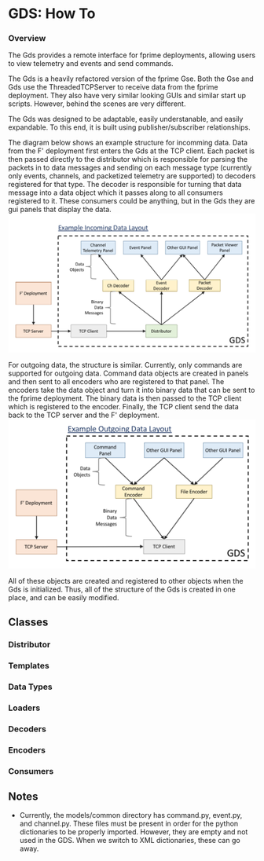 # GDS: How To

### Overview
The Gds provides a remote interface for fprime deployments, allowing users to view 
telemetry and events and send commands.

The Gds is a heavily refactored version of the fprime Gse. Both the Gse and Gds use 
the ThreadedTCPServer to receive data from the fprime deployment. They also have very 
similar looking GUIs and similar start up scripts. However, behind the scenes are very 
different. 

The Gds was designed to be adaptable, easily understanable, and easily expandable. 
To this end, it is built using publisher/subscriber relationships. 

The diagram below shows an example structure for incomming data. Data from the F' deployment 
first enters the Gds at the TCP client. Each packet is then passed directly to the 
distributor which is responsible for parsing the packets in to data messages and 
sending on each message type (currently only events, channels, and packetized telemetry 
are supported) to decoders registered for that type. The decoder is responsible for 
turning that data message into a data object which it passes along to all consumers 
registered to it. These consumers could be anything, but in the Gds they are gui 
panels that display the data. 
![Example Gds incoming data layout](docs/ExampleIncomingDataLayout.png)

For outgoing data, the structure is similar. Currently, only commands are supported for
outgoing data. Command data objects are created in panels and then sent to all encoders
who are registered to that panel. The encoders take the data object and turn it into binary
data that can be sent to the fprime deployment. The binary data is then passed to the 
TCP client which is registered to the encoder. Finally, the TCP client send the data back
to the TCP server and the F' deployment.
![Example Gds outgoing data layout](docs/ExampleOutgoingDataLayout.png)

All of these objects are created and registered to other objects when the Gds is initialized.
Thus, all of the structure of the Gds is created in one place, and can be easily modified.

## Classes

### Distributor


### Templates

### Data Types

### Loaders

### Decoders

### Encoders

### Consumers

## Notes
 - Currently, the models/common directory has command.py, event.py, and
   channel.py. These files must be present in order for the python dictionaries
   to be properly imported. However, they are empty and not used in the GDS. 
   When we switch to XML dictionaries, these can go away. 


